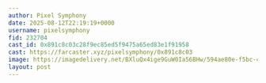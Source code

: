 ```yaml
---
author: Pixel Symphony
date: 2025-08-12T22:19:19+0000
username: pixelsymphony
fid: 232704
cast_id: 0x891c8c03c28f9ec85ed5f9475a65ed83e1f91958
cast: https://farcaster.xyz/pixelsymphony/0x891c8c03
image: https://imagedelivery.net/BXluQx4ige9GuW0Ia56BHw/594ae80e-f5bc-4548-ade9-191b777af000/original
layout: post
---
```

  

<img src='https://imagedelivery.net/BXluQx4ige9GuW0Ia56BHw/594ae80e-f5bc-4548-ade9-191b777af000/original' alt='' referrerpolicy='no-referrer'/>
